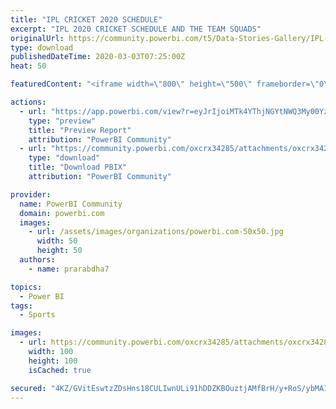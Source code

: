 ```yaml
---
title: "IPL CRICKET 2020 SCHEDULE"
excerpt: "IPL 2020 CRICKET SCHEDULE AND THE TEAM SQUADS"
originalUrl: https://community.powerbi.com/t5/Data-Stories-Gallery/IPL-CRICKET-2020-SCHEDULE/m-p/957136
type: download
publishedDateTime: 2020-03-03T07:25:00Z
heat: 50

featuredContent: "<iframe width=\"800\" height=\"500\" frameborder=\"0\" src=\"https://app.powerbi.com/view?r=eyJrIjoiMTk4YThjNGYtNWQ3My00YzdkLWIzZDEtYmFjNDdkMGM1ZWVjIiwidCI6IjkzZjMzNTcxLTU1MGYtNDNjZi1iMDlmLWNkMzMxMzM4ZDA4NiIsImMiOjZ9\"></iframe>"

actions:
  - url: "https://app.powerbi.com/view?r=eyJrIjoiMTk4YThjNGYtNWQ3My00YzdkLWIzZDEtYmFjNDdkMGM1ZWVjIiwidCI6IjkzZjMzNTcxLTU1MGYtNDNjZi1iMDlmLWNkMzMxMzM4ZDA4NiIsImMiOjZ9"
    type: "preview"
    title: "Preview Report"
    attribution: "PowerBI Community"
  - url: "https://community.powerbi.com/oxcrx34285/attachments/oxcrx34285/DataStoriesGallery/3394/2/ipl%20theme.pbix"
    type: "download"
    title: "Download PBIX"
    attribution: "PowerBI Community"

provider:
  name: PowerBI Community
  domain: powerbi.com
  images:
    - url: /assets/images/organizations/powerbi.com-50x50.jpg
      width: 50
      height: 50
  authors:
    - name: prarabdha7

topics:
  - Power BI
tags:
  - Sports

images:
  - url: https://community.powerbi.com/oxcrx34285/attachments/oxcrx34285/DataStoriesGallery/3394/1/Capture_tn.jpg
    width: 100
    height: 100
    isCached: true

secured: "4KZ/GVitEswtzZDsHns18CULIwnULi91hDDZKBOuztjAMfBrH/y+RoS/ybMA1QSwlPN6et/Zv8wipugsX2cZzFXKbh/3G//E87I4CRDKxnTlXVYPFPMOnfmwVoa66KMgDQhjcZUFHV7Lb2ZjUw9yWHyvkz4Fx3Fcd0J5QiT8Zmcu9kM1NIWEBCwaevltzVspkiOrVRj8DZrYQTk57KxhxijarFn4yEStyR0KV1ipnKo9ysObfDJBzSuAGm4g0Dy7ciag28n7ES0S97u6kjviYkISgxw2U75PLJGEeDzce1jssAcckZsNCTxp6Pdi8hqWPUahaure6xnpDACUMrwVOTnKLZ2cYH15YIlGhiVcSaEazm/k025A34TUvAEU3oYtARgO+K5OWXMyOPanNeNR3g==;Gz2TmeVI2I+G1+2ZQ7hWKQ=="
---
```


